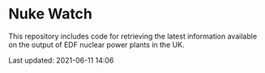 # Nuke Watch

This repository includes code for retrieving the latest information available on the output of EDF nuclear power plants in the UK.

Last updated: 2021-06-11 14:06